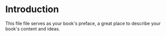 Introduction
=======

This file file serves as your book's preface, a great place to describe your book's content and ideas.
